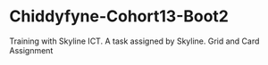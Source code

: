 # Chiddyfyne-Cohort13-Boot2
Training with Skyline ICT. A task assigned by Skyline. Grid and Card Assignment
